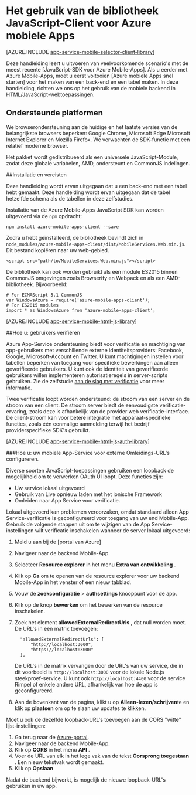<properties
    pageTitle="Het gebruik van de JavaScript-SDK voor Azure mobiele Apps"
    description="Hoe u v voor Azure Mobile-Apps"
    services="app-service\mobile"
    documentationCenter="javascript"
    authors="adrianhall"
    manager="erikre"
    editor=""/>

<tags
    ms.service="app-service-mobile"
    ms.workload="mobile"
    ms.tgt_pltfrm="html"
    ms.devlang="javascript"
    ms.topic="article"
    ms.date="10/01/2016"
    ms.author="adrianha"/>

# <a name="how-to-use-the-javascript-client-library-for-azure-mobile-apps"></a>Het gebruik van de bibliotheek JavaScript-Client voor Azure mobiele Apps

[AZURE.INCLUDE [app-service-mobile-selector-client-library](../../includes/app-service-mobile-selector-client-library.md)]

Deze handleiding leert u uitvoeren van veelvoorkomende scenario's met de meest recente [JavaScript-SDK voor Azure Mobile-Apps]. Als u eerder met Azure Mobile-Apps, moet u eerst voltooien [Azure mobiele Apps snel starten] voor het maken van een back-end en een tabel maken. In deze handleiding, richten we ons op het gebruik van de mobiele backend in HTML/JavaScript-webtoepassingen.

## <a name="supported-platforms"></a>Ondersteunde platformen

We browserondersteuning aan de huidige en het laatste versies van de belangrijkste browsers beperken: Google Chrome, Microsoft Edge Microsoft Internet Explorer en Mozilla Firefox.  We verwachten de SDK-functie met een relatief moderne browser.

Het pakket wordt gedistribueerd als een universele JavaScript-Module, zodat deze globale variabelen, AMD, ondersteunt en CommonJS indelingen.

##<a name="Setup"></a>Installatie en vereisten

Deze handleiding wordt ervan uitgegaan dat u een back-end met een tabel hebt gemaakt. Deze handleiding wordt ervan uitgegaan dat de tabel hetzelfde schema als de tabellen in deze zelfstudies.

Installatie van de Azure Mobile-Apps JavaScript SDK kan worden uitgevoerd via de `npm` opdracht:

```
npm install azure-mobile-apps-client --save
```

Zodra u hebt geïnstalleerd, de bibliotheek bevindt zich in `node_modules/azure-mobile-apps-client/dist/MobileServices.Web.min.js`.  Dit bestand kopiëren naar uw web-gebied.

```
<script src="path/to/MobileServices.Web.min.js"></script>
```

De bibliotheek kan ook worden gebruikt als een module ES2015 binnen CommonJS omgevingen zoals Browserify en Webpack en als een AMD-bibliotheek.  Bijvoorbeeld:

```
# For ECMAScript 5.1 CommonJS
var WindowsAzure = require('azure-mobile-apps-client');
# For ES2015 modules
import * as WindowsAzure from 'azure-mobile-apps-client';
```

[AZURE.INCLUDE [app-service-mobile-html-js-library](../../includes/app-service-mobile-html-js-library.md)]

##<a name="auth"></a>Hoe u: gebruikers verifiëren

Azure App-Service ondersteuning biedt voor verificatie en machtiging van app-gebruikers met verschillende externe identiteitsproviders: Facebook, Google, Microsoft-Account en Twitter. U kunt machtigingen instellen voor tabellen beperken van toegang voor specifieke bewerkingen aan alleen geverifieerde gebruikers. U kunt ook de identiteit van geverifieerde gebruikers willen implementeren autorisatieregels in server-scripts gebruiken. Zie de zelfstudie [aan de slag met verificatie] voor meer informatie.

Twee verificatie loopt worden ondersteund: de stroom van een server en de stroom van een client.  De stroom server biedt de eenvoudigste verificatie-ervaring, zoals deze is afhankelijk van de provider web verificatie-interface. De client-stroom kan voor betere integratie met apparaat-specifieke functies, zoals één eenmalige aanmelding terwijl het bedrijf providerspecifieke SDK's gebruikt.

[AZURE.INCLUDE [app-service-mobile-html-js-auth-library](../../includes/app-service-mobile-html-js-auth-library.md)]

###<a name="configure-external-redirect-urls"></a>Hoe u: uw mobiele App-Service voor externe Omleidings-URL's configureren.

Diverse soorten JavaScript-toepassingen gebruiken een loopback de mogelijkheid om te verwerken OAuth UI loopt.  Deze functies zijn:

* Uw service lokaal uitgevoerd
* Gebruik van Live opnieuw laden met het ionische Framework
* Omleiden naar App Service voor verificatie. 

Lokaal uitgevoerd kan problemen veroorzaken, omdat standaard alleen App Service-verificatie is geconfigureerd voor toegang van uw end Mobile-App. Gebruik de volgende stappen uit om te wijzigen van de App Service-instellingen wilt verificatie inschakelen wanneer de server lokaal uitgevoerd:

1. Meld u aan bij de [portal van Azure]
2. Navigeer naar de backend Mobile-App.
3. Selecteer **Resource explorer** in het menu **Extra van ontwikkeling** .
4. Klik op **Ga** om te openen van de resource explorer voor uw backend Mobile-App in het venster of een nieuw tabblad.
5. Vouw de **zoekconfiguratie** > **authsettings** knooppunt voor de app.
6. Klik op de knop **bewerken** om het bewerken van de resource inschakelen.
7. Zoek het element **allowedExternalRedirectUrls** , dat null worden moet. De URL's in een matrix toevoegen:

         "allowedExternalRedirectUrls": [
             "http://localhost:3000",
             "https://localhost:3000"
         ],

    De URL's in de matrix vervangen door de URL's van uw service, die in dit voorbeeld is `http://localhost:3000` voor de lokale Node.js steekproef-service. U kunt ook `http://localhost:4400` voor de service Rimpel of enkele andere URL, afhankelijk van hoe de app is geconfigureerd.

8. Aan de bovenkant van de pagina, klikt u op **Alleen-lezen/schrijven**te en klik op **plaatsen** om op te slaan uw updates te klikken.

Moet u ook de dezelfde loopback-URL's toevoegen aan de CORS "witte" lijst-instellingen:

1. Ga terug naar de [Azure-portal].
2. Navigeer naar de backend Mobile-App.
3. Klik op **CORS** in het menu **API** .
4. Voer de URL van elk in het lege vak van de tekst **Oorsprong toegestaan** .  Een nieuw tekstvak wordt gemaakt.
5. Klik op **Opslaan**
    
Nadat de backend bijwerkt, is mogelijk de nieuwe loopback-URL's gebruiken in uw app.

<!-- URLs. -->
[Azure mobiele Apps Quick Start]: app-service-mobile-cordova-get-started.md
[Aan de slag met verificatie]: app-service-mobile-cordova-get-started-users.md
[Add authentication to your app]: app-service-mobile-cordova-get-started-users.md

[Azure-portal]: https://portal.azure.com/
[JavaScript-SDK voor Azure mobiele Apps]: https://www.npmjs.com/package/azure-mobile-apps-client
[Query object documentation]: https://msdn.microsoft.com/en-us/library/azure/jj613353.aspx

